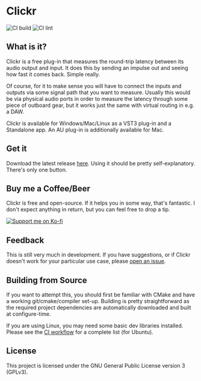 # Clickr

![CI build](https://github.com/fshstk/clickr/actions/workflows/build-release.yml/badge.svg)
![CI lint](https://github.com/fshstk/clickr/actions/workflows/lint.yml/badge.svg)

## What is it?

Clickr is a free plug-in that measures the round-trip latency between its audio output and input.
It does this by sending an impulse out and seeing how fast it comes back. Simple really.

Of course, for it to make sense you will have to connect the inputs and outputs via some signal path
that you want to measure. Usually this would be via physical audio ports in order to measure the
latency through some piece of outboard gear, but it works just the same with virtual routing in e.g.
a DAW.

Clickr is available for Windows/Mac/Linux as a VST3 plug-in and a Standalone app. An AU plug-in is
additionally available for Mac.

## Get it

Download the latest release [here](https://github.com/fshstk/clickr/releases/latest).
Using it should be pretty self-explanatory. There's only one button.

## Buy me a Coffee/Beer

Clickr is free and open-source. If it helps you in some way, that's fantastic.
I don't expect anything in return, but you can feel free to drop a tip.

[![Support me on Ko-fi](https://storage.ko-fi.com/cdn/brandasset/kofi_button_stroke.png)](https://ko-fi.com/fshstk)

## Feedback

This is still very much in development. If you have suggestions, or if Clickr doesn't work for your
particular use case, please [open an issue](https://github.com/fshstk/clickr/issues).

## Building from Source

If you want to attempt this, you should first be familiar with CMake and have a working
git/cmake/compiler set-up. Building is pretty straightforward as the required project dependencies
are automatically downloaded and built at configure-time.

If you are using Linux, you may need some basic dev libraries installed. Please see the
[CI workflow](.github/workflows/build-release.yml) for a complete list (for Ubuntu).

## License

This project is licensed under the GNU General Public License version 3 (GPLv3).
